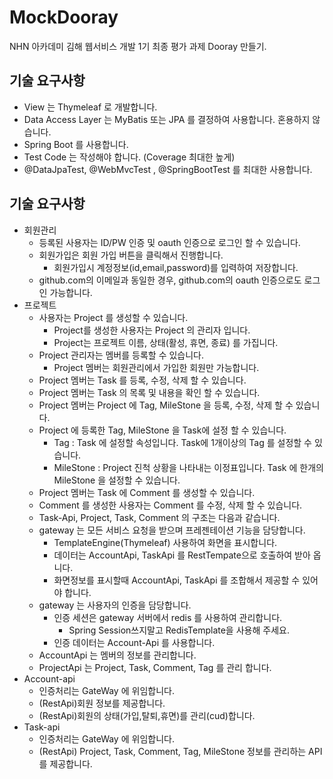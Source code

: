 # MockDooray
NHN 아카데미 김해 웹서비스 개발 1기 최종 평가 과제 Dooray 만들기.


## 기술 요구사항
- View 는 Thymeleaf 로 개발합니다.
- Data Access Layer 는 MyBatis 또는 JPA 를 결정하여 사용합니다. 혼용하지 않습니다.
- Spring Boot 를 사용합니다.
- Test Code 는 작성해야 합니다. (Coverage 최대한 높게)
- @DataJpaTest, @WebMvcTest , @SpringBootTest 를 최대한 사용합니다.


## 기술 요구사항

+ 회원관리
  - 등록된 사용자는 ID/PW 인증 및 oauth 인증으로 로그인 할 수 있습니다.
  - 회원가입은 회원 가입 버튼을 클릭해서 진행합니다.
    - 회원가입시 계정정보(id,email,password)를 입력하여 저장합니다.
  - github.com의 이메일과 동일한 경우, github.com의 oauth 인증으로도 로그인 가능합니다.
+ 프로젝트
  - 사용자는 Project 를 생성할 수 있습니다.
    - Project를 생성한 사용자는 Project 의 관리자 입니다.
    - Project는 프로젝트 이름, 상태(활성, 휴면, 종료) 를 가집니다.
  - Project 관리자는 멤버를 등록할 수 있습니다.
    - Project 멤버는 회원관리에서 가입한 회원만 가능합니다.
  - Project 멤버는 Task 를 등록, 수정, 삭제 할 수 있습니다.
  - Project 멤버는 Task 의 목록 및 내용을 확인 할 수 있습니다.
  - Project 멤버는 Project 에 Tag, MileStone 을 등록, 수정, 삭제 할 수 있습니다.
  - Project 에 등록한 Tag, MileStone 을 Task에 설정 할 수 있습니다.
    - Tag : Task 에 설정할 속성입니다. Task에 1개이상의 Tag 를 설정할 수 있습니다.
    - MileStone : Project 진척 상황을 나타내는 이정표입니다. Task 에 한개의 MileStone 을 설정할 수 있습니다.
  - Project 멤버는 Task 에 Comment 를 생성할 수 있습니다.
  - Comment 를 생성한 사용자는 Comment 를 수정, 삭제 할 수 있습니다.
  - Task-Api, Project, Task, Comment 의 구조는 다음과 같습니다.
  - gateway 는 모든 서비스 요청을 받으며 프레젠테이션 기능을 담당합니다.
    - TemplateEngine(Thymeleaf) 사용하여 화면을 표시합니다.
    - 데이터는 AccountApi, TaskApi 를 RestTempate으로 호출하여 받아 옵니다.
    - 화면정보를 표시할때 AccountApi, TaskApi 를 조합해서 제공할 수 있어야 합니다.
  - gateway 는 사용자의 인증을 담당합니다.
    - 인증 세션은 gateway 서버에서 redis 를 사용하여 관리합니다.
      - Spring Session쓰지말고 RedisTemplate을 사용해 주세요.
    - 인증 데이터는 Account-Api 를 사용합니다.
  - AccountApi 는 멤버의 정보를 관리합니다.
  - ProjectApi 는 Project, Task, Comment, Tag 를 관리 합니다.
+ Account-api
  - 인증처리는 GateWay 에 위임합니다.
  - (RestApi)회원 정보를 제공합니다.
  - (RestApi)회원의 상태(가입,탈퇴,휴면)를 관리(cud)합니다.
+ Task-api
  - 인증처리는 GateWay 에 위임합니다.
  - (RestApi) Project, Task, Comment, Tag, MileStone 정보를 관리하는 API 를 제공합니다.
